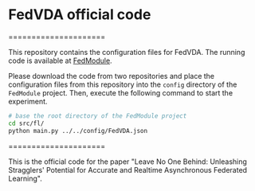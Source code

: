 # FedVDA official code

=====================

This repository contains the configuration files for FedVDA. The running code is available at [FedModule](https://github.com/desperadoccy/async-FL).

Please download the code from two repositories and place the configuration files from this repository into the `config` directory of the `FedModule` project. Then, execute the following command to start the experiment.

```bash
# base the root directory of the FedModule project
cd src/fl/
python main.py ../../config/FedVDA.json
```

=====================

This is the official code for the paper "Leave No One Behind: Unleashing Stragglers' Potential for Accurate and Realtime Asynchronous Federated Learning".
